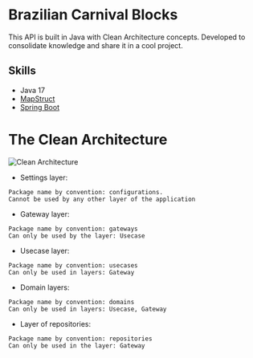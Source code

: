 # Brazilian Carnival Blocks

This API is built in Java with Clean Architecture concepts. Developed to consolidate knowledge and share it in a cool project.

## Skills
- Java 17
- [MapStruct](https://mapstruct.org/)
- [Spring Boot](https://spring.io/projects/spring-boot)

# The Clean Architecture
![Clean Architecture](https://blog.cleancoder.com/uncle-bob/images/2012-08-13-the-clean-architecture/CleanArchitecture.jpg "Clean Architecture")

- Settings layer:
```
Package name by convention: configurations.
Cannot be used by any other layer of the application
```
- Gateway layer:
```
Package name by convention: gateways
Can only be used by the layer: Usecase
```
- Usecase layer:
```
Package name by convention: usecases
Can only be used in layers: Gateway
```
- Domain layers:
```
Package name by convention: domains
Can only be used in layers: Usecase, Gateway
```
- Layer of repositories:
```
Package name by convention: repositories
Can only be used in the layer: Gateway
```
